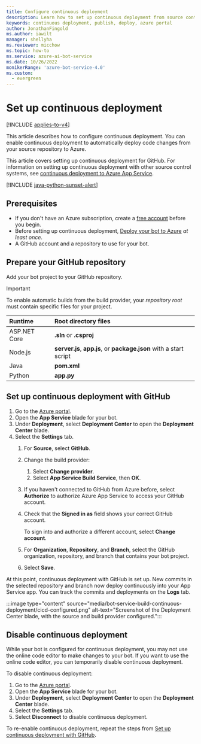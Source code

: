 ```yaml
---
title: Configure continuous deployment
description: Learn how to set up continuous deployment from source control for a Bot Service.
keywords: continuous deployment, publish, deploy, azure portal
author: JonathanFingold
ms.author: iawilt
manager: shellyha
ms.reviewer: micchow
ms.topic: how-to
ms.service: azure-ai-bot-service
ms.date: 10/26/2022
monikerRange: 'azure-bot-service-4.0'
ms.custom:
  - evergreen
---
```


# Set up continuous deployment

[!INCLUDE [applies-to-v4](includes/applies-to-v4-current.md)]

This article describes how to configure continuous deployment. You can enable continuous deployment to automatically deploy code changes from your source repository to Azure.

This article covers setting up continuous deployment for GitHub. For information on setting up continuous deployment with other source control systems, see  [continuous deployment to Azure App Service](/azure/app-service/deploy-continuous-deployment).

[!INCLUDE [java-python-sunset-alert](includes/java-python-sunset-alert.md)]

## Prerequisites

- If you don't have an Azure subscription, create a [free account](https://portal.azure.com) before you begin.
- Before setting up continuous deployment, [Deploy your bot to Azure](bot-builder-deploy-az-cli.md) _at least once_.
- A GitHub account and a repository to use for your bot.

## Prepare your GitHub repository

Add your bot project to your GitHub repository.

> [!IMPORTANT]
> To enable automatic builds from the build provider, your _repository root_ must contain specific files for your project.
>
> | Runtime      | Root directory files                                               |
> |:-------------|:-------------------------------------------------------------------|
> | ASP.NET Core | **.sln** or **.csproj**                                            |
> | Node.js      | **server.js**, **app.js**, or **package.json** with a start script |
> | Java         | **pom.xml**                                                        |
> | Python       | **app.py**                                                         |

## Set up continuous deployment with GitHub

1. Go to the [Azure portal](https://portal.azure.com/).
1. Open the **App Service** blade for your bot.
1. Under **Deployment**, select **Deployment Center** to open the **Deployment Center** blade.
1. Select the **Settings** tab.
   1. For **Source**, select **GitHub**.
   1. Change the build provider:
      1. Select **Change provider**.
      1. Select **App Service Build Service**, then **OK**.

   1. If you haven't connected to GitHub from Azure before, select **Authorize** to authorize Azure App Service to access your GitHub account.
   1. Check that the **Signed in as** field shows your correct GitHub account.

       To sign into and authorize a different account, select **Change account**.

   1. For **Organization**, **Repository**, and **Branch**, select the GitHub organization, repository, and branch that contains your bot project.
   1. Select **Save**.

At this point, continuous deployment with GitHub is set up. New commits in the selected repository and branch now deploy continuously into your App Service app. You can track the commits and deployments on the **Logs** tab.

:::image type="content" source="media/bot-service-build-continuous-deployment/cicd-configured.png" alt-text="Screenshot of the Deployment Center blade, with the source and build provider configured.":::

## Disable continuous deployment

While your bot is configured for continuous deployment, you may not use the online code editor to make changes to your bot. If you want to use the online code editor, you can temporarily disable continuous deployment.

To disable continuous deployment:

1. Go to the [Azure portal](https://portal.azure.com/).
1. Open the **App Service** blade for your bot.
1. Under **Deployment**, select **Deployment Center** to open the **Deployment Center** blade.
1. Select the **Settings** tab.
1. Select **Disconnect** to disable continuous deployment.

To re-enable continuous deployment, repeat the steps from [Set up continuous deployment with GitHub](#set-up-continuous-deployment-with-github).
